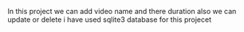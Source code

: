 In this project we can add video name and there duration also we can update or delete 
i have used sqlite3 database for this projecet 
